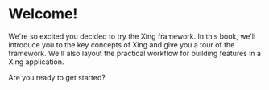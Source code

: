 # Welcome!

We're so excited you decided to try the Xing framework. In this book, we'll introduce you to the key concepts of Xing and give you a tour of the framework. We'll also layout the practical workflow for building features in a Xing application.

Are you ready to get started?